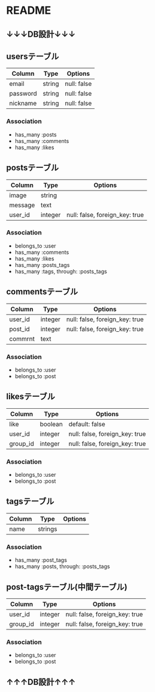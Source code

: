 # README

## ↓↓↓DB設計↓↓↓
## usersテーブル
|Column|Type|Options|
|------|----|-------|
|email|string|null: false|
|password|string|null: false|
|nickname|string|null: false|

### Association
- has_many :posts
- has_many :comments
- has_many :likes

## postsテーブル
|Column|Type|Options|
|------|----|-------|
|image|string||
|message|text||
|user_id|integer|null: false, foreign_key: true|

### Association
- belongs_to :user
- has_many :comments
- has_many :likes
- has_many :posts_tags
- has_many :tags, through: :posts_tags

## commentsテーブル
|Column|Type|Options|
|------|----|-------|
|user_id|integer|null: false, foreign_key: true|
|post_id|integer|null: false, foreign_key: true|
|commrnt|text||

### Association
- belongs_to :user
- belongs_to :post

## likesテーブル
|Column|Type|Options|
|------|----|-------|
|like|boolean|default: false|
|user_id|integer|null: false, foreign_key: true|
|group_id|integer|null: false, foreign_key: true|

### Association
- belongs_to :user
- belongs_to :post

## tagsテーブル
|Column|Type|Options|
|------|----|-------|
|name|strings||

### Association
- has_many :post_tags
- has_many :posts, through: :posts_tags

## post-tagsテーブル(中間テーブル)
|Column|Type|Options|
|------|----|-------|
|user_id|integer|null: false, foreign_key: true|
|group_id|integer|null: false, foreign_key: true|

### Association
- belongs_to :user
- belongs_to :post
## ↑↑↑DB設計↑↑↑
